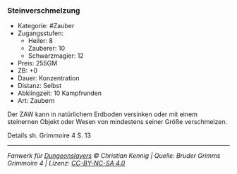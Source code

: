 ### Steinverschmelzung

- Kategorie: #Zauber
- Zugangsstufen:
  - Heiler: 8
  - Zauberer: 10
  - Schwarzmagier: 12
- Preis: 255GM
- ZB: +0
- Dauer: Konzentration
- Distanz: Selbst
- Abklingzeit: 10 Kampfrunden
- Art: Zaubern

Der ZAW kann in natürlichem Erdboden versinken oder mit einem steinernen Objekt oder Wesen von mindestens seiner Größe verschmelzen.

Details sh. Grimmoire 4 S. 13

---

_Fanwerk für [Dungeonslayers](https://www.dungeonslayers.net/) © Christian Kennig | Quelle: Bruder Grimms Grimmoire 4 | Lizenz: [CC-BY-NC-SA 4.0](https://creativecommons.org/licenses/by-nc-sa/4.0/deed.de)_
